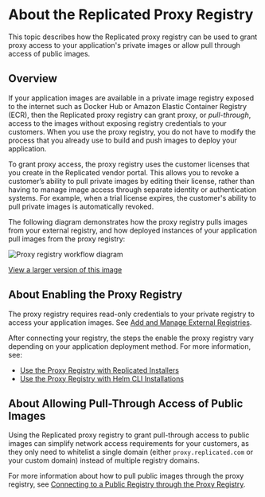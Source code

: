 # About the Replicated Proxy Registry

This topic describes how the Replicated proxy registry can be used to grant proxy access to your application's private images or allow pull through access of public images.

## Overview

If your application images are available in a private image registry exposed to the internet such as Docker Hub or Amazon Elastic Container Registry (ECR), then the Replicated proxy registry can grant proxy, or _pull-through_, access to the images without exposing registry credentials to your customers. When you use the proxy registry, you do not have to modify the process that you already use to build and push images to deploy your application.

To grant proxy access, the proxy registry uses the customer licenses that you create in the Replicated vendor portal. This allows you to revoke a customer’s ability to pull private images by editing their license, rather than having to manage image access through separate identity or authentication systems. For example, when a trial license expires, the customer's ability to pull private images is automatically revoked.

The following diagram demonstrates how the proxy registry pulls images from your external registry, and how deployed instances of your application pull images from the proxy registry:

![Proxy registry workflow diagram](/images/private-registry-diagram.png)

[View a larger version of this image](/images/private-registry-diagram-large.png)

## About Enabling the Proxy Registry

The proxy registry requires read-only credentials to your private registry to access your application images. See [Add and Manage External Registries](/vendor/packaging-private-images).

After connecting your registry, the steps the enable the proxy registry vary depending on your application deployment method. For more information, see:
* [Use the Proxy Registry with Replicated Installers](/vendor/private-images-kots)
* [Use the Proxy Registry with Helm CLI Installations](/vendor/helm-image-registry)

## About Allowing Pull-Through Access of Public Images

Using the Replicated proxy registry to grant pull-through access to public images can simplify network access requirements for your customers, as they only need to whitelist a single domain (either `proxy.replicated.com` or your custom domain) instead of multiple registry domains.

For more information about how to pull public images through the proxy registry, see [Connecting to a Public Registry through the Proxy Registry](/vendor/packaging-public-images).